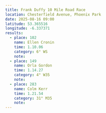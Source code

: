 ```yaml
---
title: Frank Duffy 10 Mile Road Race
location: Chesterfield Avenue, Phoenix Park
date: 2025-08-16 09:00
latitude: 53.365516 
longitude: -6.337371
results:
  - place: 102
    name: Ellen Cronin
    time: 1.10.06
    category: 6° WS
    note: 
  - place: 149
    name: Orla Gordon
    time: 1.14.27
    category: 4° W35
    note: 
  - place: 283
    name: Colm Kerr
    time: 1.21.54
    category: 31° M35
    note: 
---
```

